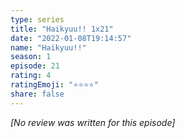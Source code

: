 ```yaml
---
type: series
title: "Haikyuu!! 1x21"
date: "2022-01-08T19:14:57"
name: "Haikyuu!!"
season: 1
episode: 21
rating: 4
ratingEmoji: "⭐️⭐️⭐️⭐️"
share: false
---
```


_[No review was written for this episode]_
